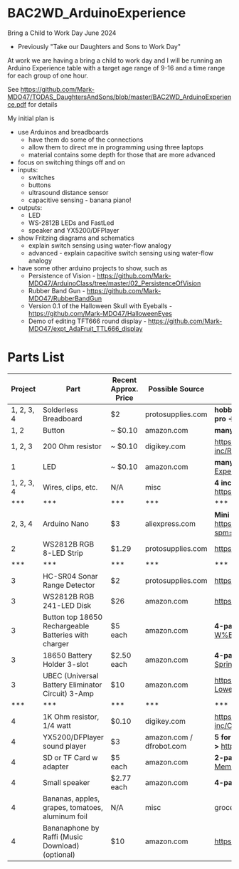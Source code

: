 # BAC2WD_ArduinoExperience
Bring a Child to Work Day June 2024
- Previously "Take our Daughters and Sons to Work Day"

At work we are having a bring a child to work day and I will be running an Arduino Experience table with a target age range of 9-16 and a time range for each group of one hour.

See https://github.com/Mark-MDO47/TODAS_DaughtersAndSons/blob/master/BAC2WD_ArduinoExperience.pdf for details

My initial plan is
- use Arduinos and breadboards
  - have them do some of the connections
  - allow them to direct me in programming using three laptops
  - material contains some depth for those that are more advanced
- focus on switching things off and on
- inputs:
  - switches
  - buttons
  - ultrasound distance sensor
  - capacitive sensing - banana piano!
- outputs:
  - LED
  - WS-2812B LEDs and FastLed
  - speaker and YX5200/DFPlayer
- show Fritzing diagrams and schematics
  - explain switch sensing using water-flow analogy
  - advanced - explain capacitive switch sensing using water-flow analogy
- have some other arduino projects to show, such as
  - Persistence of Vision - https://github.com/Mark-MDO47/ArduinoClass/tree/master/02_PersistenceOfVision
  - Rubber Band Gun - https://github.com/Mark-MDO47/RubberBandGun
  - Version 0.1 of the Halloween Skull with Eyeballs - https://github.com/Mark-MDO47/HalloweenEyes
  - Demo of editing TFT666 round display - https://github.com/Mark-MDO47/expt_AdaFruit_TTL666_display

# Parts List
| Project | Part | Recent Approx. Price | Possible Source | Possible URL |
| --- | --- | --- | --- | --- |
| 1, 2, 3, 4 | Solderless Breadboard | $2 | protosupplies.com | **hobby ->** https://protosupplies.com/product/breadboard-mb102-400-tie-points **pro ->** https://protosupplies.com/product/solderless-breadboard-400-pro-series |
| 1, 2 | Button | ~ $0.10 | amazon.com | **many ->** https://www.amazon.com/gp/product/B07C7211PJ |
| 1, 2, 3 | 200 Ohm resistor | ~ $0.10 | digikey.com | https://www.digikey.com/en/products/detail/stackpole-electronics-inc/RNMF14FTC200R/2617310 |
| 1 | LED | ~ $0.10 | amazon.com | **many ->** https://www.amazon.com/MCIGICM-Circuit-Assorted-Science-Experiment/dp/B07PG84V17 |
| 1, 2, 3, 4 | Wires, clips, etc. | N/A | misc | **4 inch ->** https://www.amazon.com/gp/product/B07GJ9FLXY **12 inch ->** https://www.amazon.com/gp/product/B07GK179G5 |
| *** | *** | *** | *** | *** |
| 2, 3, 4 | Arduino Nano | $3 | aliexpress.com | **Mini USB welding + Nano Cable ->** https://www.aliexpress.us/item/2255800392785775.html?spm=a2g0o.order_list.order_list_main.5.36f91802YV7UiP&gatewayAdapt=glo2usa |
| 2 | WS2812B RGB 8-LED Strip | $1.29 | protosupplies.com | https://protosupplies.com/product/ws2812-addressable-rgb-led-stick-module/ |
| *** | *** | *** | *** | *** |
| 3 | HC-SR04 Sonar Range Detector | $2 | protosupplies.com | https://protosupplies.com/product/hc-sr04-ultrasonic-range-finder-module/ |
| 3 | WS2812B RGB 241-LED Disk  | $26 | amazon.com | https://www.amazon.com/gp/product/B083VWVP3J |
| 3 | Button top 18650 Rechargeable Batteries with charger | $5 each | amazon.com | **4-pack for $20 ->** https://www.amazon.com/4-Bay-Charger-Universal-W%EF%BF%B5i%EF%BF%B5th-9900mAh/dp/B0B6R3C8FY |
| 3 | 18650 Battery Holder 3-slot | $2.50 each | amazon.com | **4-pack for $10 ->** https://www.amazon.com/11-1V-18650-Battery-Holder-Spring/dp/B09TTJQNLY |
| 3 | UBEC (Universal Battery Eliminator Circuit) 3-Amp | $10 | amazon.com | https://www.amazon.com/Ship-Hobbywing-Switch-mode-UBEC-Lowest/dp/B008ZNWOYY |
| *** | *** | *** | *** | *** |
| 4 | 1K Ohm resistor, 1/4 watt | $0.10 | digikey.com | https://www.digikey.com/en/products/detail/stackpole-electronics-inc/CF14JT1K00/1741314 |
| 4 | YX5200/DFPlayer sound player | $3 | amazon.com / dfrobot.com | **5 for $12 clone ->** https://www.amazon.com/gp/product/B07JGWMPTF **1 for $6 ->** https://www.dfrobot.com/product-1121.html |
| 4 | SD or TF Card w adapter | $5 each | amazon.com | **2-pack for $10 32GB ->** https://www.amazon.com/Micro-Center-Class-Memory-Adapter/dp/B07K81Z6DF |
| 4 | Small speaker| $2.77 each | amazon.com | **4-pack for $11.07 ->** https://www.amazon.com/gp/product/B0177ABRQ6 |
| 4 | Bananas, apples, grapes, tomatoes, aluminum foil | N/A | misc | grocery store |
| 4 | Bananaphone by Raffi (Music Download) (optional) | $10 | amazon.com | https://www.amazon.com/gp/product/B005G6Q3AE |

